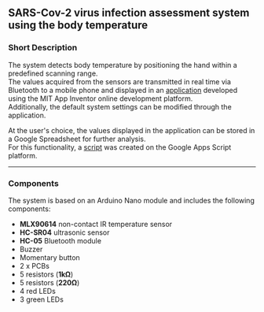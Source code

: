 ##  SARS-Cov-2 virus infection assessment system using the body temperature

### Short Description

The system detects body temperature by positioning the hand within a predefined scanning range.  
The values acquired from the sensors are transmitted in real time via Bluetooth to a mobile phone and displayed in an [application](http://ai2.appinventor.mit.edu/#4972066926624768) developed using the MIT App Inventor online development platform.  
Additionally, the default system settings can be modified through the application.  

At the user's choice, the values displayed in the application can be stored in a Google Spreadsheet for further analysis.  
For this functionality, a [script](https://script.google.com/d/1ZvxSbKQELXQpO4ODZA-MBYUkUSaNE9s10FG8xVb0a-EfYcUUJ65DivRc/edit) was created on the Google Apps Script platform.  

---

### Components

The system is based on an Arduino Nano module and includes the following components:

- **MLX90614** non-contact IR temperature sensor  
- **HC-SR04** ultrasonic sensor  
- **HC-05** Bluetooth module  
- Buzzer  
- Momentary button  
- 2 x PCBs  
- 5 resistors (**1kΩ**)  
- 5 resistors (**220Ω**)  
- 4 red LEDs  
- 3 green LEDs  

